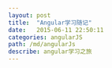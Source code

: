 ```yaml
---
layout: post
title:  "Angular学习随记"
date:   2015-06-11 22:50:11
categories: angularJS
path: /md/angularJs
describe: angular学习之旅
---
```


